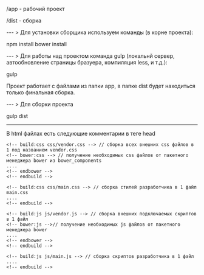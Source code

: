 
/app - рабочий проект

/dist - сборка


--- > Для установки сборщика используем команды (в корне проекта):

npm install
bower install

--- > Для работы над проектом команда gulp (локальнй сервер, автообновление страницы бразуера, компиляция less, и т.д.):

gulp

Проект работает с файлами из папки app, в папке dist будет находиться только финальная сборка.

--- > Для сборки проекта

gulp dist


------------------------------------------------------------------------------------------------------------------------

В html файлах есть следующие комментарии в теге head

	<!-- build:css css/vendor.css --> // сборка всех внешних css файлов в 1 под названием vendor.css
    <!-- bower:css --> // получение необходимых css файлов от пакетного менеджера bower из bower_components
	....
    <!-- endbower -->
    <!-- endbuild -->
	
    <!-- build:css css/main.css --> // сборка стилей разработчика в 1 файл main.css
	....
    <!-- endbuild -->
	
    <!-- build:js js/vendor.js --> // сборка внешних подключаемых скриптов в 1 файл
    <!-- bower:js -->// получение необходимых js файлов от пакетного менеджера bower
    ....
    <!-- endbower -->
    <!-- endbuild -->
	
    <!-- build:js js/main.js --> // сборка скриптов разработчика в 1 файл
    ....
    <!-- endbuild -->

